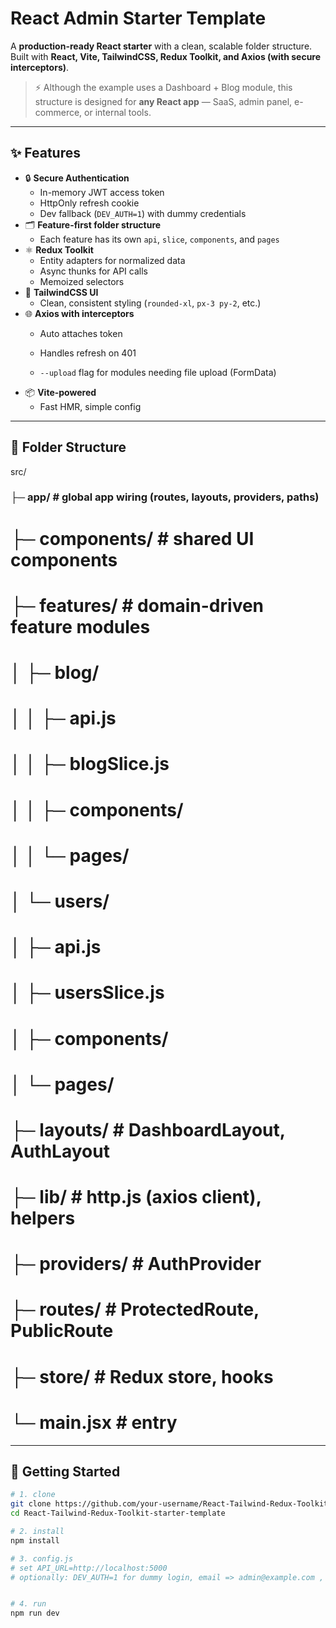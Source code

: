 # React Admin Starter Template

A **production-ready React starter** with a clean, scalable folder structure.  
Built with **React, Vite, TailwindCSS, Redux Toolkit, and Axios (with secure interceptors)**.

> ⚡️ Although the example uses a Dashboard + Blog module, this structure is designed for **any React app** — SaaS, admin panel, e-commerce, or internal tools.

---

## ✨ Features

- 🔒 **Secure Authentication**
  - In-memory JWT access token
  - HttpOnly refresh cookie
  - Dev fallback (`DEV_AUTH=1`) with dummy credentials
- 🗂 **Feature-first folder structure**
  - Each feature has its own `api`, `slice`, `components`, and `pages`
- ⚛️ **Redux Toolkit**
  - Entity adapters for normalized data
  - Async thunks for API calls
  - Memoized selectors
- 🎨 **TailwindCSS UI**
  - Clean, consistent styling (`rounded-xl`, `px-3 py-2`, etc.)
- 🌐 **Axios with interceptors**
  - Auto attaches token
  - Handles refresh on 401

  - `--upload` flag for modules needing file upload (FormData)
- 📦 **Vite-powered**
  - Fast HMR, simple config

---

## 📁 Folder Structure


src/
### ├─ app/ # global app wiring (routes, layouts, providers, paths)
# ├─ components/ # shared UI components
# ├─ features/ # domain-driven feature modules
# │ ├─ blog/
# │ │ ├─ api.js
# │ │ ├─ blogSlice.js
# │ │ ├─ components/
#  │ │ └─ pages/
# │ └─ users/
# │ ├─ api.js
# │ ├─ usersSlice.js
# │ ├─ components/
# │ └─ pages/
# ├─ layouts/ # DashboardLayout, AuthLayout
# ├─ lib/ # http.js (axios client), helpers
# ├─ providers/ # AuthProvider
# ├─ routes/ # ProtectedRoute, PublicRoute
# ├─ store/ # Redux store, hooks
# └─ main.jsx # entry



---

## 🚀 Getting Started

```bash
# 1. clone
git clone https://github.com/your-username/React-Tailwind-Redux-Toolkit-starter-template.git
cd React-Tailwind-Redux-Toolkit-starter-template

# 2. install
npm install

# 3. config.js
# set API_URL=http://localhost:5000
# optionally: DEV_AUTH=1 for dummy login, email => admin@example.com , password => admin123


# 4. run
npm run dev


